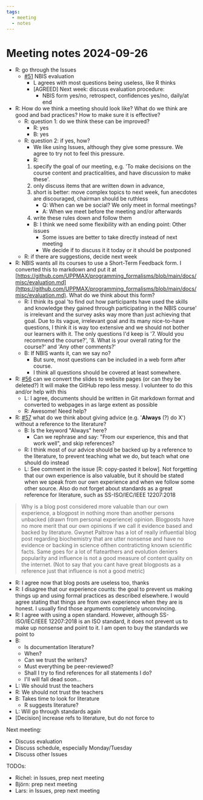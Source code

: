 ```yaml
---
tags:
  - meeting
  - notes
---
```


# Meeting notes 2024-09-26

- R: go through the Issues
    - [#51](https://github.com/UPPMAX/programming_formalisms/issues/51) NBIS evaluation
        - L agrees with most questions being useless, like R thinks
        - [AGREED] Next week: discuss evaluation procedure:
            - NBIS form yes/no, retrospect, confidences yes/no, daily/at end
- R: How do we think a meeting should look like?
  What do we think are good and bad practices?
  How to make sure it is effective?
    - R: question 1: do we think these can be improved?
        - R: yes
        - B: yes
    - R: question 2: if yes, how?
        - We like using Issues, although they give some pressure.
      We agree to try not to feel this pressure.
        - R:
      1. specify the goal of our meeting, e.g. 'To make decisions
      on the course content and practicalities, and have discussion to make these'.
      2. only discuss items that are written down in advance,
      3. short is better: move complex topics to next week, fun anecdotes
      are discouraged, chairman should be ruthless
            - Q: When can we be social? We only meet in formal meetings?
            - A: When we meet before the meeting and/or afterwards
      5. write these rules down and follow them
        - B: I think we need some flexibility with an ending point: Other issues
            - Some issues are better to take directly instead of next meeting
            - We decide if to discuss it it today or it should be postponed
    - R: if there are suggestions, decide next week
- R: NBIS wants all its courses to use a Short-Term Feedback form.
  I converted this to markdown and put it at
  [https://github.com/UPPMAX/programming_formalisms/blob/main/docs/misc/evaluation.md](https://github.com/UPPMAX/programming_formalisms/blob/main/docs/misc/evaluation.md).
  What do we think about this form?
    - R: I think its goal 'to find out how participants have used the skills and
    knowledge they gained through participating in the NBIS course' is
    irrelevant and the survey asks way more than just achieving that goal.
    Due to its vague, irrelevant goal and its many nice-to-have questions,
    I think it is way too extensive and we should not bother our learners with
    it. The only questions I'd keep is '7. Would you recommend the course?',
    '8. What is your overall rating for the course?' and 'Any other comments?'
    - B: If NBIS wants it, can we say no?
        - But sure, most questions can be included in a web form after course.
        - I think all questions should be covered at least somewhere.
- R: [#56](https://github.com/UPPMAX/programming_formalisms/issues/56)
  can we convert the slides to website pages (or can they be deleted?)
  It will make the GitHub repo less messy.
  I volunteer to do this and/or help with this
    - L: I agree, documents should be written in Git markdown format and converted to webpages in as large extent as possible
    - R: Awesome! Need help?
- R: [#57](https://github.com/UPPMAX/programming_formalisms/issues/57)
  what do we think about giving advice (e.g. '**Always** (?) do X') without
  a reference to the literature?
    - B: Is the keyword "Always" here?
        - Can we rephrase and say: "From our experience, this and that work well", and skip references?
    - R: I think most of our advice should be backed up by a reference to
    the literature, to prevent teaching what we do, but teach what one
    should do instead
    - L: See comment in the issue [R: copy-pasted it below].
      Not forgetting that our own experience is also valuable,
      but it should be stated when
      we speak from our own experience and when we follow some other source.
      Also do not forget about standards as a great reference for literature,
      such as SS-ISO/IEC/IEEE 12207:2018

> Why is a blog post considered more valuable than our own experience, a blogpost in nothing more than another persons unbacked (drawn from personal experience) opinion. Blogposts have no more merit that our own opinions if we call it evidence based and backed by literature.
> Gwynet Paltrow has a lot of really influential blog post regarding biochemistry that are utter nonsense and have no evidence or backing in science ofthen contraticting known scientific facts. Same goes for a lot of flatearthers and evolution deniers popularity and influence is not a good measure of content quality on the internet. (Not to say that you cant have great blogposts as a reference just that influence is not a good metric)

- R: I agree now that blog posts are useless too, thanks
- R: I disagree that our experience counts: the goal to prevent us making
    things up and using formal practices as described elsewhere.
    I would agree stating that things are from own experience when they are is
    honest. I usually find those arguments completely unconvincing.
- R: I agree with using a open standard. However, although
    SS-ISO/IEC/IEEE 12207:2018 is an ISO standard, it does not prevent us to
    make up nonsense and point to it. I am open to buy the standards we
    point to
- B:
    - Is documentation literature?
    - When?
    - Can we trust the writers?
    - Must everything be peer-reviewed?
    - Shall I try to find references for all statements I do?
    - I'll will fall dead soon...
- L: We should trust the teachers
- R: We should not trust the teachers
- B: Takes time to look for literature
    - R suggests literature?
- L: Will go through standards again
- [Decision] increase refs to literature, but do not force to


Next meeting:

- Discuss evaluation
- Discuss schedule, especially Monday/Tuesday
- Discuss other Issues

TODOs:

- Richel: in Issues, prep next meeting
- Björn: prep next meeting
- Lars: in Issues, prep next meeting

